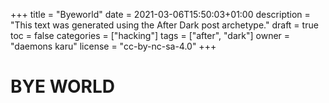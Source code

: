 +++
title = "Byeworld"
date = 2021-03-06T15:50:03+01:00
description = "This text was generated using the After Dark post archetype."
draft = true
toc = false
categories = ["hacking"]
tags = ["after", "dark"]
owner = "daemons karu"
license = "cc-by-nc-sa-4.0"
+++
# BYE WORLD
